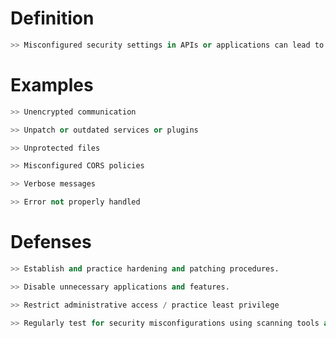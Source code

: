 
# Definition
```python
>> Misconfigured security settings in APIs or applications can lead to attackers exploiting those vulnerable settings to exploit the application.
```


# Examples
```python
>> Unencrypted communication

>> Unpatch or outdated services or plugins

>> Unprotected files

>> Misconfigured CORS policies

>> Verbose messages

>> Error not properly handled
```


# Defenses
```python
>> Establish and practice hardening and patching procedures.

>> Disable unnecessary applications and features.

>> Restrict administrative access / practice least privilege

>> Regularly test for security misconfigurations using scanning tools and manual testing.
```

























